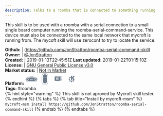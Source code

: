```yaml
---
description: Talks to a roomba that is connected to something running [roomba-serial-command-service](https://github.com/JonStratton/Roomba-Serial-Command-Service)
---
```

This skill is to be used with a roomba with a serial connection to a small single board computer running the roomba-serial-command-service. This device must also be connected to the same local network that mycroft is running from. The mycoft skill will use zeroconf to try to locate the service.

**Github:** | (https://github.com/JonStratton/roomba-serial-command-skill)  
**Owner:** | [@JonStratton](https://github.com/JonStratton)  
**Created:** | 2019-01-13T22:45:51Z  **Last updated:** 2019-01-22T01:15:10Z  
**License:** | [GNU General Public License v3.0](https://api.github.com/licenses/gpl-3.0)  
**Market status:** | [Not in Market](https://market.mycroft.ai/skill/)  
**Platform:**   ![](.gitbook/assets/mark-1-icon.png)  ![](.gitbook/assets/mark-2-icon.png)  ![](.gitbook/assets/picroft-icon.png)  ![](.gitbook/assets/kde.png)   
**Tags:** \#roomba   
{% hint style="warning" %}
This skill is not aproved by Mycroft skill tester.
{% endhint %}
  {% tabs %}
{% tab title="Install by mycroft-msm" %}
``` mycroft-msm install https://github.com/JonStratton/roomba-serial-command-skill```
{% endtab %}
  {% endtabs %}
  